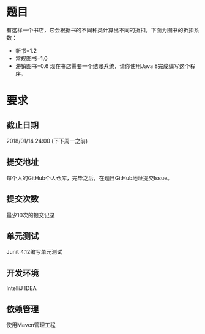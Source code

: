 # 题目
有这样一个书店，它会根据书的不同种类计算出不同的折扣，下面为图书的折扣系数：
* 新书=1.2
* 常规图书=1.0
* 滞销图书=0.6
现在书店需要一个结账系统，请你使用Java 8完成编写这个程序。

# 要求

## 截止日期
2018/01/14 24:00 (下下周一之前)

## 提交地址
每个人的GitHub个人仓库，完毕之后，在题目GitHub地址提交Issue。

## 提交次数
最少10次的提交记录

## 单元测试
Junit 4.12编写单元测试

## 开发环境
IntelliJ IDEA

## 依赖管理
使用Maven管理工程

